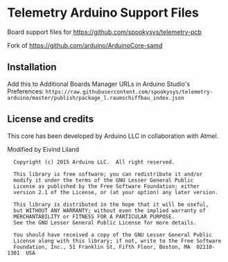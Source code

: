 # Telemetry Arduino Support Files

Board support files for https://github.com/spookysys/telemetry-pcb

Fork of https://github.com/arduino/ArduinoCore-samd


## Installation

Add this to Additional Boards Manager URLs in Arduino Studio's Preferences: `https://raw.githubusercontent.com/spookysys/telemetry-arduino/master/publish/package_l.raumschiffbau_index.json`

## License and credits

This core has been developed by Arduino LLC in collaboration with Atmel.

Modified by Eivind Liland


```
  Copyright (c) 2015 Arduino LLC.  All right reserved.

  This library is free software; you can redistribute it and/or
  modify it under the terms of the GNU Lesser General Public
  License as published by the Free Software Foundation; either
  version 2.1 of the License, or (at your option) any later version.

  This library is distributed in the hope that it will be useful,
  but WITHOUT ANY WARRANTY; without even the implied warranty of
  MERCHANTABILITY or FITNESS FOR A PARTICULAR PURPOSE.
  See the GNU Lesser General Public License for more details.

  You should have received a copy of the GNU Lesser General Public
  License along with this library; if not, write to the Free Software
  Foundation, Inc., 51 Franklin St, Fifth Floor, Boston, MA  02110-1301  USA
```
